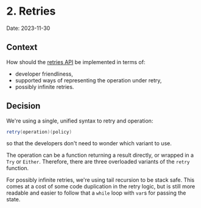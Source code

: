 # 2. Retries

Date: 2023-11-30

## Context

How should the [retries API](../retries.md) be implemented in terms of:
- developer friendliness,
- supported ways of representing the operation under retry,
- possibly infinite retries.

## Decision

We're using a single, unified syntax to retry and operation:
```scala
retry(operation)(policy)
```
so that the developers don't need to wonder which variant to use.

The operation can be a function returning a result directly, or wrapped in a `Try` or `Either`. Therefore, there are three overloaded variants of the `retry` function.

For possibly infinite retries, we're using tail recursion to be stack safe. This comes at a cost of some code duplication in the retry logic, but is still more readable and easier to follow that a `while` loop with `var`s for passing the state.
